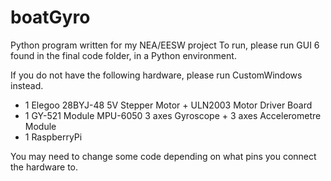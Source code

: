 # boatGyro
Python program written for my NEA/EESW project
To run, please run GUI 6 found in the final code folder, in a Python environment.

If you do not have the following hardware, please run CustomWindows instead. 
-  1 Elegoo 28BYJ-48 5V Stepper Motor + ULN2003 Motor Driver Board
- 1 GY-521 Module MPU-6050 3 axes Gyroscope + 3 axes Accelerometre Module
- 1 RaspberryPi

You may need to change some code depending on what pins you connect the hardware to.
